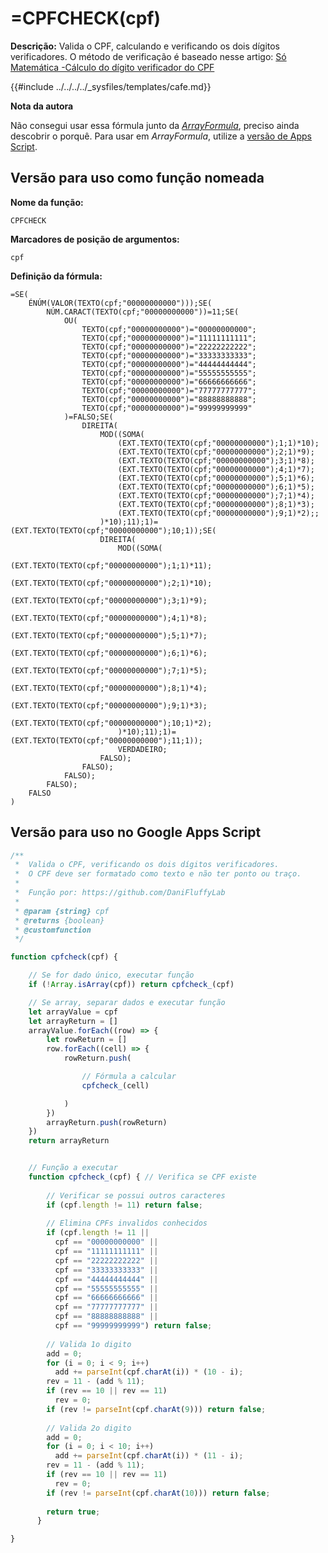 # =CPFCHECK(cpf)

**Descrição:** Valida o CPF, calculando e verificando os dois dígitos verificadores. O método de verificação é baseado nesse artigo: [Só Matemática -Cálculo do dígito verificador do CPF](https://www.somatematica.com.br/faq/cpf.php)

{{#include ../../../../_sysfiles/templates/cafe.md}}

<div class="note"><b>Nota da autora</b>

Não consegui usar essa fórmula junto da _[ArrayFormula](https://support.google.com/docs/answer/3093275?hl=pt-BR)_, preciso ainda descobrir o porquê.
Para usar em _ArrayFormula_, utilize a [versão de Apps Script](#versão-para-uso-no-google-apps-script). 
</div>

## Versão para uso como função nomeada

**Nome da função:**
```
CPFCHECK
```
**Marcadores de posição de argumentos:**
```
cpf
```

**Definição da fórmula:**
```
=SE(
    ÉNÚM(VALOR(TEXTO(cpf;"00000000000")));SE(
        NÚM.CARACT(TEXTO(cpf;"00000000000"))=11;SE(
            OU(
                TEXTO(cpf;"00000000000")="00000000000";
                TEXTO(cpf;"00000000000")="11111111111";
                TEXTO(cpf;"00000000000")="22222222222";
                TEXTO(cpf;"00000000000")="33333333333";
                TEXTO(cpf;"00000000000")="44444444444";
                TEXTO(cpf;"00000000000")="55555555555";
                TEXTO(cpf;"00000000000")="66666666666";
                TEXTO(cpf;"00000000000")="77777777777";
                TEXTO(cpf;"00000000000")="88888888888";
                TEXTO(cpf;"00000000000")="99999999999"
            )=FALSO;SE(
                DIREITA(
                    MOD((SOMA(
                        (EXT.TEXTO(TEXTO(cpf;"00000000000");1;1)*10);
                        (EXT.TEXTO(TEXTO(cpf;"00000000000");2;1)*9);
                        (EXT.TEXTO(TEXTO(cpf;"00000000000");3;1)*8);
                        (EXT.TEXTO(TEXTO(cpf;"00000000000");4;1)*7);
                        (EXT.TEXTO(TEXTO(cpf;"00000000000");5;1)*6);
                        (EXT.TEXTO(TEXTO(cpf;"00000000000");6;1)*5);
                        (EXT.TEXTO(TEXTO(cpf;"00000000000");7;1)*4);
                        (EXT.TEXTO(TEXTO(cpf;"00000000000");8;1)*3);
                        (EXT.TEXTO(TEXTO(cpf;"00000000000");9;1)*2);;
                    )*10);11);1)=(EXT.TEXTO(TEXTO(cpf;"00000000000");10;1));SE(
                    DIREITA(
                        MOD((SOMA(
                            (EXT.TEXTO(TEXTO(cpf;"00000000000");1;1)*11);
                            (EXT.TEXTO(TEXTO(cpf;"00000000000");2;1)*10);
                            (EXT.TEXTO(TEXTO(cpf;"00000000000");3;1)*9);
                            (EXT.TEXTO(TEXTO(cpf;"00000000000");4;1)*8);
                            (EXT.TEXTO(TEXTO(cpf;"00000000000");5;1)*7);
                            (EXT.TEXTO(TEXTO(cpf;"00000000000");6;1)*6);
                            (EXT.TEXTO(TEXTO(cpf;"00000000000");7;1)*5);
                            (EXT.TEXTO(TEXTO(cpf;"00000000000");8;1)*4);
                            (EXT.TEXTO(TEXTO(cpf;"00000000000");9;1)*3);
                            (EXT.TEXTO(TEXTO(cpf;"00000000000");10;1)*2);
                        )*10);11);1)=(EXT.TEXTO(TEXTO(cpf;"00000000000");11;1));
                        VERDADEIRO;
                    FALSO);
                FALSO);
            FALSO);
        FALSO);
    FALSO
)
```

## Versão para uso no Google Apps Script

```javascript
/**
 *  Valida o CPF, verificando os dois dígitos verificadores.
 *  O CPF deve ser formatado como texto e não ter ponto ou traço.
 *  
 *  Função por: https://github.com/DaniFluffyLab
 *
 * @param {string} cpf
 * @returns {boolean}
 * @customfunction
 */

function cpfcheck(cpf) {

    // Se for dado único, executar função
    if (!Array.isArray(cpf)) return cpfcheck_(cpf)

    // Se array, separar dados e executar função 
    let arrayValue = cpf
    let arrayReturn = []
    arrayValue.forEach((row) => {
        let rowReturn = []
        row.forEach((cell) => {
            rowReturn.push(

                // Fórmula a calcular
                cpfcheck_(cell)

            )
        })
        arrayReturn.push(rowReturn)
    })
    return arrayReturn


    // Função a executar
    function cpfcheck_(cpf) { // Verifica se CPF existe
      
        // Verificar se possui outros caracteres
        if (cpf.length != 11) return false;
      
        // Elimina CPFs invalidos conhecidos	
        if (cpf.length != 11 ||
          cpf == "00000000000" ||
          cpf == "11111111111" ||
          cpf == "22222222222" ||
          cpf == "33333333333" ||
          cpf == "44444444444" ||
          cpf == "55555555555" ||
          cpf == "66666666666" ||
          cpf == "77777777777" ||
          cpf == "88888888888" ||
          cpf == "99999999999") return false;
      
        // Valida 1o digito	
        add = 0;
        for (i = 0; i < 9; i++)
          add += parseInt(cpf.charAt(i)) * (10 - i);
        rev = 11 - (add % 11);
        if (rev == 10 || rev == 11)
          rev = 0;
        if (rev != parseInt(cpf.charAt(9))) return false;
      
        // Valida 2o digito	
        add = 0;
        for (i = 0; i < 10; i++)
          add += parseInt(cpf.charAt(i)) * (11 - i);
        rev = 11 - (add % 11);
        if (rev == 10 || rev == 11)
          rev = 0;
        if (rev != parseInt(cpf.charAt(10))) return false;
      
        return true;
      }

}
```